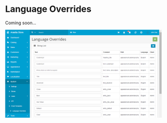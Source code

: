 Language Overrides
==================

Coming soon...

![language overrides backend](_images/language-overrides.png)
